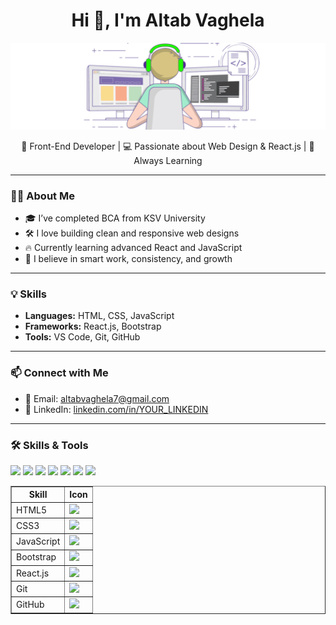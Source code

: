 <h1 align="center">Hi 👋, I'm Altab Vaghela</h1>

<img src="https://raw.githubusercontent.com/leorrose/leorrose/master/readme_header.gif">
<p align="center">
  🚀 Front-End Developer | 💻 Passionate about Web Design & React.js | 🌱 Always Learning  
</p>

---

### 👨‍💻 About Me

- 🎓 I’ve completed BCA from KSV University
- 🛠️ I love building clean and responsive web designs
- 🔥 Currently learning advanced React and JavaScript
- 🎯 I believe in smart work, consistency, and growth

---

### 💡 Skills

- **Languages:** HTML, CSS, JavaScript  
- **Frameworks:** React.js, Bootstrap  
- **Tools:** VS Code, Git, GitHub  

---

### 📫 Connect with Me

- 📧 Email: altabvaghela7@gmail.com  
- 💼 LinkedIn: [linkedin.com/in/YOUR_LINKEDIN](https://linkedin.com/in/YOUR_LINKEDIN)

---


### 🛠️ Skills & Tools

<p>
  <img src="https://img.icons8.com/color/48/html-5.png" width="40px"/>
  <img src="https://img.icons8.com/color/48/css3.png" width="40px"/>
  <img src="https://img.icons8.com/color/48/javascript.png" width="40px"/>
  <img src="https://img.icons8.com/color/48/bootstrap.png" width="40px"/>
  <img src="https://img.icons8.com/color/48/react-native.png" width="40px"/>
  <img src="https://img.icons8.com/color/48/git.png" width="40px"/>
  <img src="https://img.icons8.com/ios-glyphs/48/000000/github.png" width="40px"/>
</p>

<table border="1" cellspacing="0" cellpadding="8">
  <tr>
    <th>Skill</th>
    <th>Icon</th>
  </tr>
  <tr>
    <td>HTML5</td>
    <td><img src="https://img.icons8.com/color/48/html-5.png" width="40px"/></td>
  </tr>
  <tr>
    <td>CSS3</td>
    <td><img src="https://img.icons8.com/color/48/css3.png" width="40px"/></td>
  </tr>
  <tr>
    <td>JavaScript</td>
    <td><img src="https://img.icons8.com/color/48/javascript.png" width="40px"/></td>
  </tr>
  <tr>
    <td>Bootstrap</td>
    <td><img src="https://img.icons8.com/color/48/bootstrap.png" width="40px"/></td>
  </tr>
  <tr>
    <td>React.js</td>
    <td><img src="https://img.icons8.com/color/48/react-native.png" width="40px"/></td>
  </tr>
  <tr>
    <td>Git</td>
    <td><img src="https://img.icons8.com/color/48/git.png" width="40px"/></td>
  </tr>
  <tr>
    <td>GitHub</td>
    <td><img src="https://img.icons8.com/ios-glyphs/48/000000/github.png" width="40px"/></td>
  </tr>
</table>
